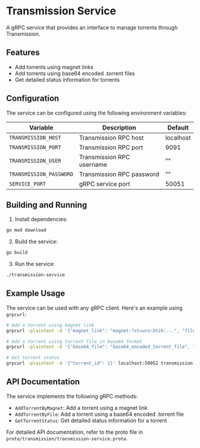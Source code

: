 # Transmission Service

A gRPC service that provides an interface to manage torrents through Transmission.

## Features

- Add torrents using magnet links
- Add torrents using base64 encoded .torrent files
- Get detailed status information for torrents

## Configuration

The service can be configured using the following environment variables:

| Variable | Description | Default |
|----------|-------------|---------|
| `TRANSMISSION_HOST` | Transmission RPC host | localhost |
| `TRANSMISSION_PORT` | Transmission RPC port | 9091 |
| `TRANSMISSION_USER` | Transmission RPC username | "" |
| `TRANSMISSION_PASSWORD` | Transmission RPC password | "" |
| `SERVICE_PORT` | gRPC service port | 50051 |

## Building and Running

1. Install dependencies:
```bash
go mod download
```

2. Build the service:
```bash
go build
```

3. Run the service:
```bash
./transmission-service
```

## Example Usage

The service can be used with any gRPC client. Here's an example using `grpcurl`:

```bash
# Add a torrent using magnet link
grpcurl -plaintext -d '{"magnet_link": "magnet:?xt=urn:btih:...", "filedir": "/downloads"}' localhost:50052 transmission.TransmissionService/AddTorrentByMagnet

# Add a torrent using torrent file in base64 format
grpcurl -plaintext -d '{"base64_file": "base64_encoded_torrent_file", "filedir": "/downloads"}' localhost:50052 transmission.TransmissionService/AddTorrentByFile

# Get torrent status
grpcurl -plaintext -d '{"torrent_id": 1}' localhost:50052 transmission.TransmissionService/GetTorrentStatus
```

## API Documentation

The service implements the following gRPC methods:

- `AddTorrentByMagnet`: Add a torrent using a magnet link
- `AddTorrentByFile`: Add a torrent using a base64 encoded .torrent file
- `GetTorrentStatus`: Get detailed status information for a torrent

For detailed API documentation, refer to the proto file in `proto/transmission/transmission-service.proto`. 